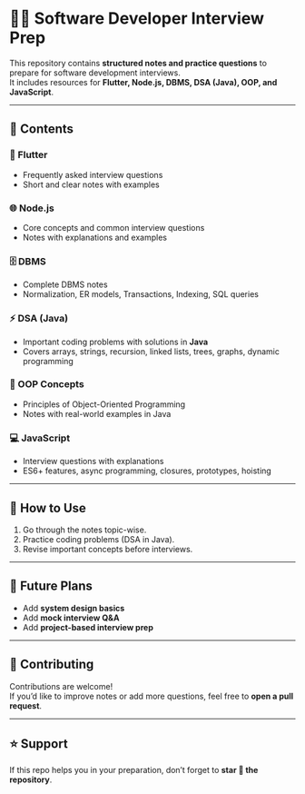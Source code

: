 # 🧑‍💻 Software Developer Interview Prep

This repository contains **structured notes and practice questions** to prepare for software development interviews.  
It includes resources for **Flutter, Node.js, DBMS, DSA (Java), OOP, and JavaScript**.

---

## 📂 Contents

### 📱 Flutter
- Frequently asked interview questions  
- Short and clear notes with examples  

### 🌐 Node.js
- Core concepts and common interview questions  
- Notes with explanations and examples  

### 🗄️ DBMS
- Complete DBMS notes  
- Normalization, ER models, Transactions, Indexing, SQL queries  

### ⚡ DSA (Java)
- Important coding problems with solutions in **Java**  
- Covers arrays, strings, recursion, linked lists, trees, graphs, dynamic programming  

### 🔑 OOP Concepts
- Principles of Object-Oriented Programming  
- Notes with real-world examples in Java  

### 💻 JavaScript
- Interview questions with explanations  
- ES6+ features, async programming, closures, prototypes, hoisting  

---

## 🚀 How to Use
1. Go through the notes topic-wise.  
2. Practice coding problems (DSA in Java).  
3. Revise important concepts before interviews.  

---

## 📌 Future Plans
- Add **system design basics**  
- Add **mock interview Q&A**  
- Add **project-based interview prep**

---

## 🤝 Contributing
Contributions are welcome!  
If you’d like to improve notes or add more questions, feel free to **open a pull request**.

---

## ⭐ Support
If this repo helps you in your preparation, don’t forget to **star 🌟 the repository**.
